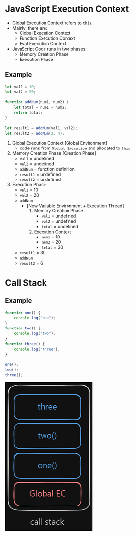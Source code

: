 # JavaScript Execution Context

-   Global Execution Context refers to `this`.
-   Mainly, there are:
    -   Global Execution Context
    -   Function Execution Context
    -   Eval Execution Context
-   JavaScript Code runs in two phases:
    -   Memory Creation Phase
    -   Execution Phase

## Example

```js
let val1 = 10;
let val2 = 20;

function addNum(num1, num2) {
    let total = num1 + num2;
    return total;
}

let result1 = addNum(val1, val2);
let result2 = addNum(2, 4);
```

1. Global Execution Context [Global Environment]
    - code runs from `Global Execution` and allocated to `this`
2. Memory Creation Phase [Creation Phase]
    - `val1` = undefined
    - `val2` = undefined
    - `addNum` = function definition
    - `result1` = undefined
    - `result2` = undefined
3. Execution Phase
    - `val1` = 10
    - `val2` = 20
    - `addNum`
        - [New Variable Environment + Execution Thread]
            1. Memory Creation Phase
                - `val1` = undefined
                - `val2` = undefined
                - `total` = undefined
            2. Execution Context
                - `num1` = 10
                - `num2` = 20
                - `total` = 30
    - `result1` = 30
    - `addNum`
    - `result2` = 6

# Call Stack

## Example

```js
function one() {
    console.log("one");
}
function two() {
    console.log("two");
}
function three() {
    console.log("three");
}

one();
two();
three();
```

![](./call-stack.png)
